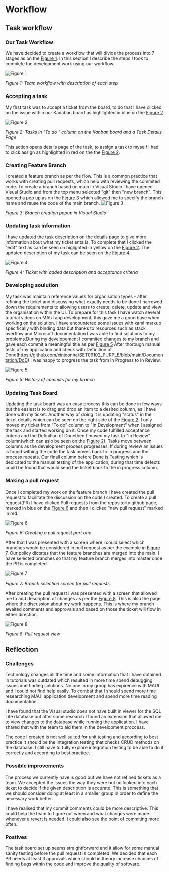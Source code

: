 # Workflow

## Task workflow

### Our Task Workflow 
We have decided to create a workflow that will divide the process into 7 stages as on the [Figure 1].  In this section I describe the steps I took to complete the development work using our workflow. 

![Figure 1](./images/Workflow.PNG)

*Figure 1: Team workflow with description of each step*

### Accepting a task 

My first task was to accept a ticket from the board, to do that I have clicked on the issue within our Kanaban board as highlighted in blue on the [Figure 2]

![Figure 2](./images/Assign.PNG)

*Figure 2: Tasks in "To do " column on the Kanban board and a Task Details Page* 

This action opens details page of the task, to assign a task to myself I had to click assign as highlighted in red on the the [Figure 2]. 
### Creating Feature Branch

I created a feature branch as per the flow. This is a common practice that works with creating pull requests, which help with reviewing the commited code. 
To create a branch based on main in Visual Studio I have opened Visual Studio and from the top menu selected "git" then "new branch". This opened a pop up as on the [Figure 3] which allowed me to specify the branch name and reuse the code of the main branch. 
![Figure 3](./images/BranchCreation.PNG)

*Figure 3: Branch creation popup in Visual Studio* 

### Updating task information
I have updated the task description on the details page to give more information about what my ticket entails. To complete that I clicked the "edit" text as can be seen on higlighted in yellow on the [Figure 2]. 
The updated description of my task can be seen on the [Figure 4]. 

![Figure 4](./images/Updated_Ticket.PNG)

*Figure 4: Ticket with added description and acceptance criteria* 

### Developing soulution 
My task was maintain reference values for organisation types - after refining the ticket and discussing what exactly needs to be done I narrowed down the requirements to allowing users to create, delete, update and view the organisation within the UI. To prepare for this task I have watch several tutorial videos on MAUI app development, this gave me a good base when working on the solution. I have encountered some issues with xaml markup specifically with binding data but thanks to resources such as stack overflow and Microsoft documentation I was able to find solutions to my problems.During my developement I commited changes to my branch and gave each commit a meaningful title as per [Figure 5] After thorough manual tests of my application and check with Definition of Done(https://github.com/xinjoonha/SET09102_PURPLE/blob/main/Documentation/DoD)  I was happy to progress the task from In Progress to In Review. 

![Figure 5](./images/CommitsHistory.PNG)

*Figure 5: History of commits for my branch* 

### Updating Task Board 
Updating the task board was an easy process this can be done in few ways but the easiest is to drag and drop an item to a desired column, as I have done with my ticket. Another way of doing it is updating "status" in the ticket details which can be seen on the right side of the [Figure 2]. I only moved my ticket from "To do" column to "In Development" when I assigned the task and started working on it. Once my code fulfilled acceptance criteria and the Definition of Donethen I moved my task to "In Review" column(which can aslo be seen on the [Figure 2]). Tasks move between columns as the development process progresses. If during review an issues is found withing the code the task moves back to in progress and the process repeats. Our finall column before Done is Testing which is dedicated to the manual testing of the application, during that time defects could be found that would send the ticket back to the in progress column. 

### Making a pull request
Once I completed my work on the feature branch I have created the pull request to facilitate the discussion on the code I created. To create a pull request(PR) I have clicked Pull requests from the repositorty github page, marked in blue on the [Figure 6] and then I clicked "new pull request" marked in red.

![Figure 6](./images/prCreation.PNG)

*Figure 6: Creating a pull request part one* 

After that I was presented with a screen where I could select which branches would be considered in pull request as per the example in [Figure 7]. Our policy dictates that the feature branches are merged into the main. I have selected branches so that my feature branch merges into master once the PR is completed. 

![Figure 7](./images/prCreation2.PNG)

*Figure 7: Branch selection screen for pull requests* 

After creating the pull request I was presented with a screen that allowed me to add description of changes as per the [Figure 8]. This is also the page where the discussion about my work happens. This is where my branch awaited comments and approvals and based on those the ticket will flow in either direction.

![Figure 8](./images/PR.PNG)

*Figure 8: Pull request view* 

## Reflection

### Challenges
Technology changes all the time and some information that I have obtained in tutorials was outdated which resulted in more time spend debugging issues and finding solutions. No one in my group has expirence with MAUI and I could not find help easily. To combat that I should spend more time researching MAUI application development and spend more time reading documentation. 

I have found that the Visual studio does not have built in viewer for the SQL Lite database but after some research I found an extension that allowed me to view changes to the database while running the application. I have shared that with the team to aid them in the development proccess.

The code I created is not well suited for unit testing and according to best practice it should be the integration testing that checks CRUD methods on the database. I still have to fully explore integration testing to be able to do it correctly and according to best practice. 


### Possible improvements

The process we currently have is good but we have not refined tickets as a team. We accepted the issues the way they were but no looked into each ticket to decide if the given description is accurate. This is something that we should consider doing at least in a smaller group in order to define the necessary work better.

I have realised that my commit comments could be more descriptive. This could help the team to figure out when and what changes were made whenever a revert is needed. I could also see the point of commiting more often. 

### Postives

The task board set up seems straightforward and it allow for some manual sanity testing before the pull request is completed. We decided that each PR needs at least 3 approvals which should in theory increase chances of finding bugs within the code and improve the quality of software. 

[Figure 1]: ./images/Workflow.PNG "Figure 1"
[Figure 2]: ./images/Assing.PNG "Figure 2"
[Figure 3]: ./images/BranchCreation.PNG "Figure 3"
[Figure 4]: ./images/Updated_Ticket.PNG "Figure 4"
[Figure 5]: ./images/CommitsHistory.PNG "Figure 5"
[Figure 6]: ./images/prCreation.PNG "Figure 6"
[Figure 7]: ./images/prCreation2.PNG "Figure 7"
[Figure 8]: ./images/PR.PNG "Figure 8"